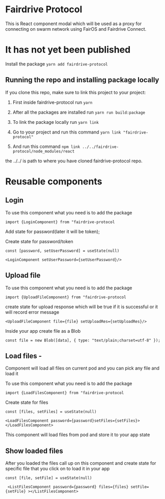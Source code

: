 # Fairdrive Protocol

This is React component modal which will be used as a proxy for connecting on swarm network using FairOS and Fairdrive Connect.
# It has not yet been published
Install the package `yarn add fairdrive-protocol`

## Running the repo and installing package locally

If you clone this repo, make sure to link this project to your project:

1. First inside fairdrive-protocol run `yarn`

2. After all the packages are installed run `yarn run build:package`

3. To link the package locally run `yarn link`

4. Go to your project and run this command `yarn link "fairdrive-protocol"`

5. And run this command `npm link ../../fairdrive-protocol/node_modules/react`

the ../../ is path to where you have cloned fairdrive-protocol repo.

# Reusable components

## Login

To use this component what you need is to add the package

`import {LoginComponent} from "fairdrive-protocol`

Add state for password(later it will be token);

Create state for password/token

`const [password, setUserPassword] = useState(null)`

`<LoginComponent setUserPassword={setUserPassword}/>`

## Upload file

To use this component what you need is to add the package

`import {UploadFileComponent} from "fairdrive-protocol`

create state for upload response which will be true if it is successful or it will record error message

`<UploadFileComponent file={file} setUploadRes={setUploadRes}/>`

Inside your app create file as a Blob

`const file = new Blob([data], { type: "text/plain;charset=utf-8" });`

## Load files -

Component will load all files on current pod and you can pick any file and load it

To use this component what you need is to add the package

`import {LoadFilesComponent} from "fairdrive-protocol`

Create state for files

`const [files, setFiles] = useState(null)`

`<LoadFilesComponent password={password}setFiles={setFiles}></LoadFilesComponent>`

This component will load files from pod and store it to your app state

## Show loaded files

After you loaded the files call up on this component and create state for specific file that you click on to load it in your app

`const [file, setFile] = useState(null)`

` <ListFilesComponent password={password} files={files} setFile={setFile} ></ListFilesComponent>`
